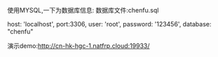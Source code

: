 使用MYSQL,一下为数据库信息:
数据库文件:chenfu.sql

host: 'localhost',
port:3306,
user: 'root',
password: '123456',
database: "chenfu"

演示demo:http://cn-hk-hgc-1.natfrp.cloud:19933/
